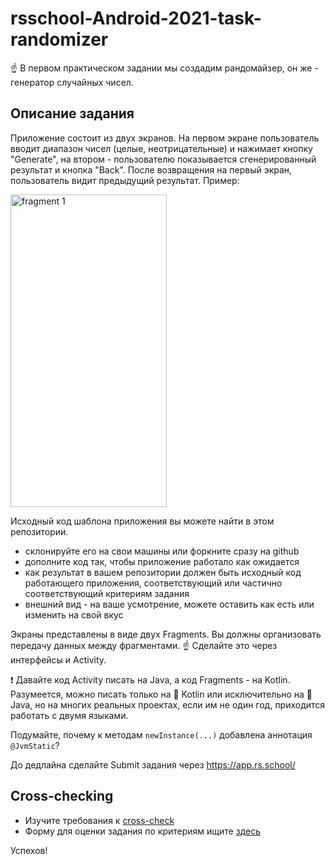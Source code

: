 # rsschool-Android-2021-task-randomizer

:point_up: В первом практическом задании мы создадим рандомайзер, он же - генератор случайных чисел.


## Описание задания

Приложение состоит из двух экранов. На первом экране пользователь вводит диапазон чисел (целые, неотрицательные) и нажимает кнопку "Generate", на втором - пользователю показывается сгенерированный результат и кнопка "Back". После возвращения на первый экран, пользователь видит предыдущий результат. Пример:


<img alt="fragment 1" src="/img/randomizer.gif" width="250" height="500" />

Исходный код шаблона приложения вы можете найти в этом репозитории.

- склонируйте его на свои машины или форкните сразу на github
- дополните код так, чтобы приложение работало как ожидается
- как результат в вашем репозитории должен быть исходный код работающего приложения, соответствующий или частично соответствующий критериям задания
- внешний вид - на ваше усмотрение, можете оставить как есть или изменить на свой вкус 

Экраны представлены в виде двух Fragments. Вы должны организовать передачу данных между фрагментами. :point_up: Сделайте это через интерфейсы и Activity. 

:exclamation: Давайте код Activity писать на Java, а код Fragments - на Kotlin. Разумеется, можно писать только на :man: Kotlin или исключительно на :older_man: Java, но на многих реальных проектах, если им не один год, приходится работать с двумя языками.

Подумайте, почему к методам `newInstance(...)` добавлена аннотация `@JvmStatic`?

До дедлайна сделайте Submit задания через https://app.rs.school/


## Cross-checking

- Изучите требования к <a href="https://docs.rs.school/#/cross-check-flow?id=cross-check">cross-check</a>
- Форму для оценки задания по критериям ищите <a href="https://ziginsider.github.io/checklist/index.html">здесь</a>

Успехов!
